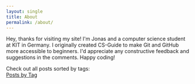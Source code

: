 ```yaml
---
layout: single
title: About
permalink: /about/
---
```


Hey, thanks for visiting my site! I'm Jonas and a computer science student at KIT
in Germany. I originally created CS-Guide to make Git and GitHub more accessible 
to beginners. I'd appreciate any constructive feedback and suggestions in the comments. Happy coding!

Check out all posts sorted by tags:  
<a href="{{ site.baseurl }}{% link _pages/tag-archive.md %}">Posts by Tag</a>


